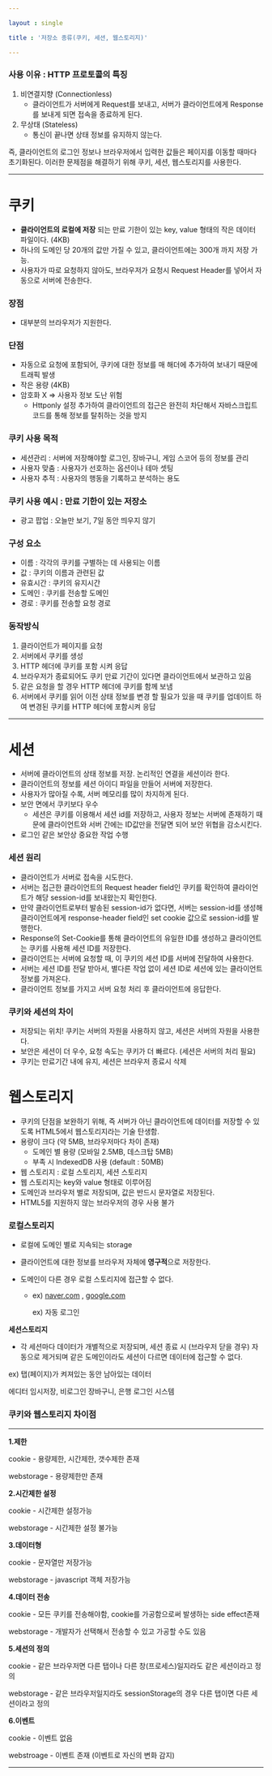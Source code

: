 ```yaml
---

layout : single

title : '저장소 종류(쿠키, 세션, 웹스토리지)'

---
```


### **사용 이유 : HTTP 프로토콜의 특징**

1. 비연결지향 (Connectionless)
   - 클라이언트가 서버에게 Request를 보내고, 서버가 클라이언트에게 Response를 보내게 되면 접속을 종료하게 된다.
2. 무상태 (Stateless)
   - 통신이 끝나면 상태 정보를 유지하지 않는다.

즉, 클라이언트의 로그인 정보나 브라우저에서 입력한 값들은 페이지를 이동할 때마다 초기화된다. 이러한 문제점을 해결하기 위해 쿠키, 세션, 웹스토리지를 사용한다.

------

# **쿠키**

- **클라이언트의 로컬에 저장** 되는 만료 기한이 있는 key, value 형태의 작은 데이터 파일이다. (4KB)
- 하나의 도메인 당 20개의 값만 가질 수 있고, 클라이언트에는 300개 까지 저장 가능.
- 사용자가 따로 요청하지 않아도, 브라우저가 요청시 Request Header를 넣어서 자동으로 서버에 전송한다.

### **장점**

- 대부분의 브라우저가 지원한다.

### **단점**

- 자동으로 요청에 포함되어, 쿠키에 대한 정보를 매 해더에 추가하여 보내기 때문에 트래픽 발생
- 작은 용량 (4KB)
- 암호화 X ⇒ 사용자 정보 도난 위험
  - Httponly 설정 추가하여 클라이언트의 접근은 완전히 차단해서 자바스크립트 코드를 통해 정보를 탈취하는 것을 방지

### **쿠키 사용 목적**

- 세션관리 : 서버에 저장해야할 로그인, 장바구니, 게임 스코어 등의 정보를 관리
- 사용자 맞춤 : 사용자가 선호하는 옵션이나 테마 셋팅
- 사용자 추적 : 사용자의 행동을 기록하고 분석하는 용도

### **쿠키 사용 예시 : 만료 기한이 있는 저장소**

- 광고 팝업 : 오늘만 보기, 7일 동안 띄우지 않기

### **구성 요소**

- 이름 : 각각의 쿠키를 구별하는 데 사용되는 이름
- 값 : 쿠키의 이름과 관련된 값
- 유효시간 : 쿠키의 유지시간
- 도메인 : 쿠키를 전송할 도메인
- 경로 : 쿠키를 전송할 요청 경로

### **동작방식**

1. 클라이언트가 페이지를 요청
2. 서버에서 쿠키를 생성
3. HTTP 헤더에 쿠키를 포함 시켜 응답
4. 브라우저가 종료되어도 쿠키 만료 기간이 있다면 클라이언트에서 보관하고 있음
5. 같은 요청을 할 경우 HTTP 헤더에 쿠키를 함께 보냄
6. 서버에서 쿠키를 읽어 이전 상태 정보를 변경 할 필요가 있을 때 쿠키를 업데이트 하여 변경된 쿠키를 HTTP 헤더에 포함시켜 응답

------

# **세션**

- 서버에 클라이언트의 상태 정보를 저장. 논리적인 연결을 세션이라 한다.
- 클라이언트의 정보를 세션 아이디 파일을 만들어 서버에 저장한다.
- 사용자가 많아질 수록, 서버 메모리를 많이 차지하게 된다.
- 보안 면에서 쿠키보다 우수
  - 세션은 쿠키를 이용해서 세션 id를 저장하고, 사용자 정보는 서버에 존재하기 때문에 클라이언트와 서버 간에는 ID값만을 전달면 되어 보안 위협을 감소시킨다.
- 로그인 같은 보안상 중요한 작업 수행

### **세션 원리**

- 클라이언트가 서버로 접속을 시도한다.
- 서버는 접근한 클라이언트의 Request header field인 쿠키를 확인하여 클라이언트가 해당 session-id를 보내왔는지 확인한다.
- 만약 클라이언트로부터 발송된 session-id가 없다면, 서버는 session-id를 생성해 클라이언트에게 response-header field인 set cookie 값으로 session-id를 발행한다.
- Response의 Set-Cookie를 통해 클라이언트의 유일한 ID를 생성하고 클라이언트는 쿠키를 사용해 세션 ID를 저장한다.
- 클라이언트는 서버에 요청할 때, 이 쿠키의 세션 ID를 서버에 전달하여 사용한다.
- 서버는 세션 ID를 전달 받아서, 별다른 작업 없이 세션 ID로 세션에 있는 클라이언트 정보를 가져온다.
- 클라이언트 정보를 가지고 서버 요청 처리 후 클라이언트에 응답한다.

### **쿠키와 세션의 차이**

- 저장되는 위치! 쿠키는 서버의 자원을 사용하지 않고, 세션은 서버의 자원을 사용한다.
- 보안은 세션이 더 우수, 요청 속도는 쿠키가 더 빠르다. (세션은 서버의 처리 필요)
- 쿠키는 만료기간 내에 유지, 세션은 브라우저 종료시 삭제

# **웹스토리지**

- 쿠키의 단점을 보완하기 위해, 즉 서버가 아닌 클라이언트에 데이터를 저장할 수 있도록 HTML5에서 웹스토리지라는 기술 탄생함.
- 용량이 크다 (약 5MB, 브라우저마다 차이 존재)
  - 도메인 별 용량 (모바일 2.5MB, 데스크탑 5MB)
  - 부족 시 IndexedDB 사용 (default : 50MB)
- 웹 스토리지 : 로컬 스토리지, 세션 스토리지
- 웹 스토리지는 key와 value 형태로 이루어짐
- 도메인과 브라우저 별로 저장되며, 값은 반드시 문자열로 저장된다.
- HTML5를 지원하지 않는 브라우저의 경우 사용 불가

### **로컬스토리지**

- 로컬에 도메인 별로 지속되는 storage

- 클라이언트에 대한 정보를 브라우저 자체에 **영구적**으로 저장한다.

- 도메인이 다른 경우 로컬 스토리지에 접근할 수 없다.

  - ex) [naver.com](http://naver.com/) , [google.com](http://google.com/)

    ex) 자동 로그인

**세션스토리지**

- 각 세션마다 데이터가 개별적으로 저장되며, 세션 종료 시 (브라우저 닫을 경우) 자동으로 제거되며 같은 도메인이라도 세션이 다르면 데이터에 접근할 수 없다.

ex) 탭(페이지)가 켜져있는 동안 남아있는 데이터

에디터 임시저장, 비로그인 장바구니, 은행 로그인 시스템

### 쿠키와 웹스토리지 차이점

------

**1.제한**

cookie - 용량제한, 시간제한, 갯수제한 존재

webstorage - 용량제한만 존재

**2.시간제한 설정**

cookie - 시간제한 설정가능

webstorage - 시간제한 설정 불가능

**3.데이터형**

cookie - 문자열만 저장가능

webstorage - javascript 객체 저장가능

**4.데이터 전송**

cookie - 모든 쿠키를 전송해야함, cookie를 가공함으로써 발생하는 side effect존재

webstorage - 개발자가 선택해서 전송할 수 있고 가공할 수도 있음

**5.세션의 정의**

cookie - 같은 브라우저면 다른 탭이나 다른 창(프로세스)일지라도 같은 세션이라고 정의

webstorage - 같은 브라우저일지라도 sessionStorage의 경우 다른 탭이면 다른 세션이라고 정의

**6.이벤트**

cookie - 이벤트 없음

webstroage - 이벤트 존재 (이벤트로 자신의 변화 감지)

------

